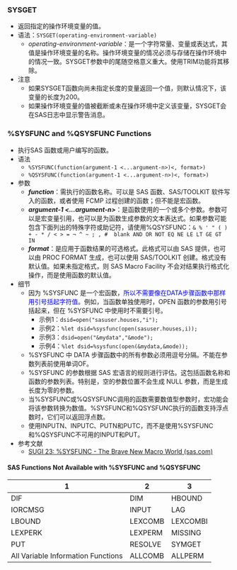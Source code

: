 ### SYSGET   
- 返回指定的操作环境变量的值。  
- 语法：`SYSGET(operating-environment-variable)`  
	- _operating-environment-variable_：是一个字符常量、变量或表达式，其值是操作环境变量的名称。操作环境变量的情况必须与存储在操作环境中的情况一致。SYSGET参数中的尾随空格意义重大。使用TRIM功能将其移除。  
- 注意  
	- 如果SYSGET函数向尚未指定长度的变量返回一个值，则默认情况下，该变量的长度为200。  
	- 如果操作环境变量的值被截断或未在操作环境中定义该变量，SYSGET会在SAS日志中显示警告消息。  

### %SYSFUNC and %QSYSFUNC Functions  
- 执行SAS 函数或用户编写的函数。  
- 语法  
	- `%SYSFUNC(function(argument-1 <...argument-n>)<, format>)`  
	- `%QSYSFUNC(function(argument-1 <...argument-n>)<, format>)`  
- 参数
	- **_function_**：需执行的函数名称。可以是 SAS 函数、SAS/TOOLKIT 软件写入的函数，或者使用 FCMP 过程创建的函数；但不能是宏函数。  
	- **_argument-1 <...argument-n>_**：是函数使用的一个或多个参数。参数可以是宏变量引用，也可以是为函数生成参数的文本表达式。如果参数可能包含下面列出的特殊字符或助记符，请使用%QSYSFUNC：`& % ' " ( ) + - * / < > = ¬ ^ ~ ; , #  blank AND OR NOT EQ NE LE LT GE GT IN`  
	- **_format_**：是应用于函数结果的可选格式。此格式可以由 SAS 提供，也可以由 PROC FORMAT 生成，也可以使用 SAS/TOOLKIT 创建。格式没有默认值。如果未指定格式，则 SAS Macro Facility 不会对结果执行格式化操作，而是使用函数的默认值。  
- 细节
	- 因为 %SYSFUNC 是一个宏函数，<font color=blue>所以不需要像在DATA步骤函数中那样用引号括起字符值</font>。例如，当函数单独使用时，OPEN 函数的参数用引号括起来，但在 %SYSFUNC 中使用时不需要引号。  
		- 示例1：`dsid=open("sasuser.houses,"i");`  
		- 示例2：`%let dsid=%sysfunc(open(sasuser.houses,i));`  
		- 示例3：`dsid=open("&mydata","&mode");`  
		- 示例4：`%let dsid=%sysfunc(open(&mydata,&mode));`  
	- %SYSFUNC 中 DATA 步骤函数中的所有参数必须用逗号分隔。不能在参数列表前使用单词OF。  
	- %SYSFUNC 的参数根据 SAS 宏语言的规则进行评估。这包括函数名称和函数的参数列表。特别是，空的参数位置不会生成 NULL 参数，而是生成长度为零的参数。  
	- 当%SYSFUNC或%QSYSFUNC调用的函数需要数值型参数时，宏功能会将该参数转换为数值。%SYSFUNC和%QSYSFUNC执行的函数支持浮点数时，它们可以返回浮点数。  
	- 使用INPUTN、INPUTC、PUTN和PUTC，而不是使用%SYSFUNC和%QSYSFUNC不可用的INPUT和PUT。  
- 参考文献
	- [SUGI 23: %SYSFUNC - The Brave New Macro World (sas.com)](https://support.sas.com/resources/papers/proceedings/proceedings/sugi23/Advtutor/p44.pdf)  

#### SAS Functions Not Available with %SYSFUNC and %QSYSFUNC  

| 1                                  | 2       | 3        |
| ---------------------------------- | ------- | -------- |
| DIF                                | DIM     | HBOUND   |
| IORCMSG                            | INPUT   | LAG      |
| LBOUND                             | LEXCOMB | LEXCOMBI |
| LEXPERK                            | LEXPERM | MISSING  |
| PUT                                | RESOLVE | SYMGET   |
| All Variable Information Functions | ALLCOMB | ALLPERM  |


